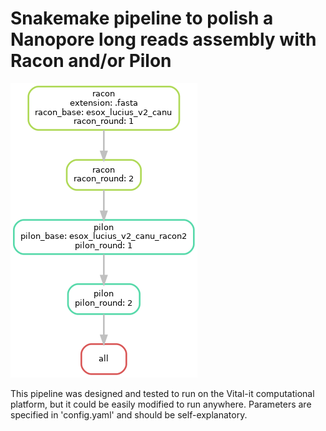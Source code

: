 # Snakemake pipeline to polish a Nanopore long reads assembly with Racon and/or Pilon

![Directed Acyclic Graph](dag.png)

This pipeline was designed and tested to run on the Vital-it computational platform, but it could be easily modified to run anywhere.
Parameters are specified in 'config.yaml' and should be self-explanatory.
